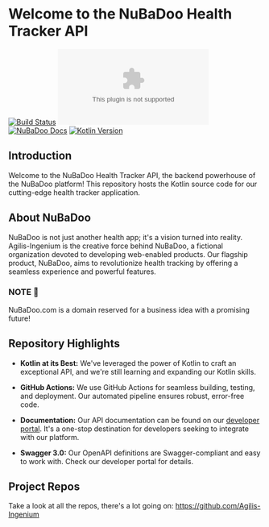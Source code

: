 # Welcome to the NuBaDoo Health Tracker API

[![Build Status](https://img.shields.io/github/workflow/status/Agilis-Ingenium/api.nubadoo.com/Build%20and%20Deploy?style=flat-square)](https://github.com/Agilis-Ingenium/api.nubadoo.com/actions)
[![Coverage](https://img.shields.io/coveralls/github/Agilis-Ingenium/api.nubadoo.com?style=flat-square)]([https://coveralls.io/github/Agilis-Ingenium/api.nubadoo.com](https://developer.nubadoo.com/coverage/index.html))
[![NuBaDoo Docs](https://img.shields.io/badge/docs-NuBaDoo%20API-blue?style=flat-square)](http://developer.nubadoo.com)
[![Kotlin Version](https://img.shields.io/badge/kotlin-1.6.0-orange.svg?style=flat-square)](https://kotlinlang.org/)

## Introduction

Welcome to the NuBaDoo Health Tracker API, the backend powerhouse of the NuBaDoo platform! This repository hosts the Kotlin source code for our cutting-edge health tracker application. 

## About NuBaDoo

NuBaDoo is not just another health app; it's a vision turned into reality. Agilis-Ingenium is the creative force behind NuBaDoo, a fictional organization devoted to developing web-enabled products. Our flagship product, NuBaDoo, aims to revolutionize health tracking by offering a seamless experience and powerful features.

### NOTE 📓

NuBaDoo.com is a domain reserved for a business idea with a promising future!

## Repository Highlights

- **Kotlin at its Best:** We've leveraged the power of Kotlin to craft an exceptional API, and we're still learning and expanding our Kotlin skills.

- **GitHub Actions:** We use GitHub Actions for seamless building, testing, and deployment. Our automated pipeline ensures robust, error-free code.

- **Documentation:** Our API documentation can be found on our [developer portal](http://developer.nubadoo.com). It's a one-stop destination for developers seeking to integrate with our platform.

- **Swagger 3.0:** Our OpenAPI definitions are Swagger-compliant and easy to work with. Check our developer portal for details.

## Project Repos

Take a look at all the repos, there's a lot going on: https://github.com/Agilis-Ingenium
